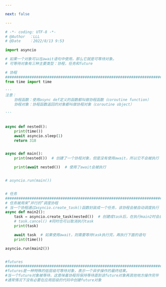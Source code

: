 ```yaml
---

next: false

---
```




<BlogInfo id="522" title="4.可等待对象" author="白日梦想猿" pv=0 read_times=0 pre_cost_time="1分2秒" category="协程" tag_list="['协程']" create_time="2022.08.13 09:53:15" update_time="2022.08.13 10:28:36" />

```python
# -*- coding: UTF-8 -*-                            
# @Author  ：LLL                         
# @Date    ：2022/8/13 9:53  

import asyncio

# 如果一个对象可以在await语句中使用，那么它就是可等待对象。
# 可等待对象有三种主要类型：协程，任务和future

# 协程
##################################################################################
from time import time

'''
注意：
    协程函数：使用async def定义的函数都叫做协程函数（coroutine function）
    协程对象：协程函数返回的对象都叫做协程对象（coroutine object）

'''


async def nested():
    print(time())
    await asyncio.sleep(1)
    return 318


async def main():
    print(nested())  # 创建了一个协程对象，但是没有使用await，所以它不会被执行

    print(await nested())  # 使用了await会被执行


# asyncio.run(main())


# 任务
###################################################################################
# 任务被用来“并行的”调度协程
# 当一个协程通过asyncio.create_task()函数封装成一个任务，该协程会被自动调度执行
async def main2():
    task = asyncio.create_task(nested())  # 创建成task后，在执行main2时会自动执行task
    # task.cancel() #同时也可以取消执行task
    print(task)

    await task  # 如果使用await，则需要等待task执行完，再执行下面的语句
    print(time())

asyncio.run(main2())


#futures
#######################################################################################
#futures是一种特殊的低层级可等待对象，表示一个异步操作的最终结果。
#当一个future对象被等待，这意味着协程将保持等待直到该future对象再其他地方操作完毕
#通常情况下没有必要在应用层级的代码中创建future对象

```



<ActionBox />
